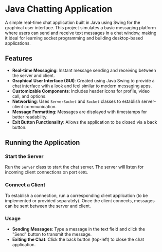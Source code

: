 <h1>Java Chatting Application</h1>

<p>A simple real-time chat application built in Java using Swing for the graphical user interface. This project simulates a basic messaging platform where users can send and receive text messages in a chat window, making it ideal for learning socket programming and building desktop-based applications.</p>

<h2>Features</h2>

<ul>
    <li><strong>Real-time Messaging</strong>: Instant message sending and receiving between the server and client.</li>
    <li><strong>Graphical User Interface (GUI)</strong>: Created using Java Swing to provide a chat interface with a look and feel similar to modern messaging apps.</li>
    <li><strong>Customizable Components</strong>: Includes header icons for profile, video call, and options.</li>
    <li><strong>Networking</strong>: Uses <code>ServerSocket</code> and <code>Socket</code> classes to establish server-client communication.</li>
    <li><strong>Message Formatting</strong>: Messages are displayed with timestamps for better readability.</li>
    <li><strong>Exit Button Functionality</strong>: Allows the application to be closed via a back button.</li>
</ul>

<h2>Running the Application</h2>

<h3>Start the Server</h3>
<p>Run the <code>Server</code> class to start the chat server. The server will listen for incoming client connections on port <code>6001</code>.</p>

<h3>Connect a Client</h3>
<p>To establish a connection, run a corresponding client application (to be implemented or provided separately). Once the client connects, messages can be sent between the server and client.</p>

<h3>Usage</h3>
<ul>
    <li><strong>Sending Messages</strong>: Type a message in the text field and click the "Send" button to transmit the message.</li>
    <li><strong>Exiting the Chat</strong>: Click the back button (top-left) to close the chat application.</li>
</ul>
